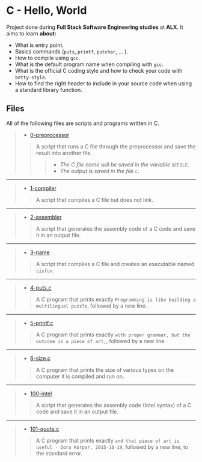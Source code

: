 # C - Hello, World

Project done during **Full Stack Software Engineering studies** at **ALX**. It aims to learn **about:**

* What is entry point.
* Basics commands (`puts`, `printf`, `putchar`, ... ).
* How to compile using `gcc`.
* What is the default program name when compiling with `gcc`.
* What is the official C coding style and how to check your code with `betty-style`.
* How to find the right header to include in your source code when using a standard library function.

## Files

All of the following files are scripts and programs written in C.

> * [0-preprocessor](https://github.com/Moh-A-Mahdi/alx-low_level_programming/blob/master/0x00-hello_world/0-preprocessor)
>
>> A script that runs a C file through the preprocessor and save the result into another file.
>>>
>>> * _The C file name will be saved in the variable_ `$CFILE`.
>>> * _The output is saved in the file_ `c`.

------------------

> * [1-compiler](https://github.com/Moh-A-Mahdi/alx-low_level_programming/blob/master/0x00-hello_world/1-compiler)
>
>> A script that compiles a C file but does not link.
------------------

> * [2-assembler](https://github.com/Moh-A-Mahdi/alx-low_level_programming/blob/master/0x00-hello_world/2-assembler)
>
>> A script that generates the assembly code of a C code and save it in an output file.
------------------

> * [3-name](https://github.com/Moh-A-Mahdi/alx-low_level_programming/blob/master/0x00-hello_world/3-name)
>
>> A script that compiles a C file and creates an executable named `cisfun`.
------------------

> * [4-puts.c](https://github.com/Moh-A-Mahdi/alx-low_level_programming/blob/master/0x00-hello_world/4-puts.c)
>
>> A C program that prints exactly `Programming is like building a multilingual puzzle`, followed by a new line.
------------------

> * [5-printf.c](https://github.com/Moh-A-Mahdi/alx-low_level_programming/blob/master/0x00-hello_world/5-printf.c)
>
>> A C program that prints exactly `with proper grammar, but the outcome is a piece of art,`, followed by a new line.
------------------

> * [6-size.c](https://github.com/Moh-A-Mahdi/alx-low_level_programming/blob/master/0x00-hello_world/6-size.c)
>
>> A C program that prints the size of various types on the computer it is compiled and run on.
------------------

> * [100-intel](https://github.com/Moh-A-Mahdi/alx-low_level_programming/blob/master/0x00-hello_world/100-inte)
>
>> A script that generates the assembly code (Intel syntax) of a C code and save it in an output file.
------------------

> * [101-quote.c](https://github.com/Moh-A-Mahdi/alx-low_level_programming/blob/master/0x00-hello_world/101-quote.c)
>
>> A C program that prints exactly `and that piece of art is useful - Dora Korpar, 2015-10-19`, followed by a new line, to the standard error.
